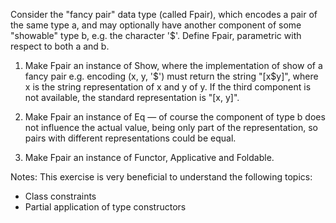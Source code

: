 
Consider the "fancy pair" data type (called Fpair), which encodes a pair of the same type a, 
and may optionally have another component of some "showable" type b, e.g. the character '$'. 
Define Fpair, parametric with respect to both a and b. 

1) Make Fpair an instance of Show, where the implementation of show of a fancy pair e.g. encoding (x, y, '$') 
must return the string "[x$y]", where x is the string representation of x and y of y. 
If the third component is not available, the standard representation is "[x, y]". 

2) Make Fpair an instance of Eq — of course the component of type b does not influence the actual value, being only part of the representation, 
so pairs with different representations could be equal. 

3) Make Fpair an instance of Functor, Applicative and Foldable.

Notes:
This exercise is very beneficial to understand the following topics:
- Class constraints
- Partial application of type constructors